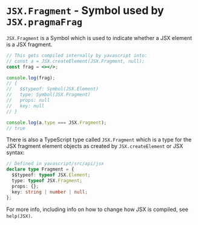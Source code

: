 # `JSX.Fragment` - Symbol used by `JSX.pragmaFrag`

`JSX.Fragment` is a Symbol which is used to indicate whether a JSX element is a JSX fragment.

```jsx
// This gets compiled internally by yavascript into:
// const a = JSX.createElement(JSX.Fragment, null);
const frag = <></>;

console.log(frag);
// {
//   $$typeof: Symbol(JSX.Element)
//   type: Symbol(JSX.Fragment)
//   props: null
//   key: null
// }

console.log(a.type === JSX.Fragment);
// true
```

There is also a TypeScript type called `JSX.Fragment` which is a type for the JSX fragment element objects as created by `JSX.createElement` or JSX syntax:

```ts
// Defined in yavascript/src/api/jsx
declare type Fragment = {
  $$typeof: typeof JSX.Element;
  type: typeof JSX.Fragment;
  props: {};
  key: string | number | null;
};
```

For more info, including info on how to change how JSX is compiled, see `help(JSX)`.
